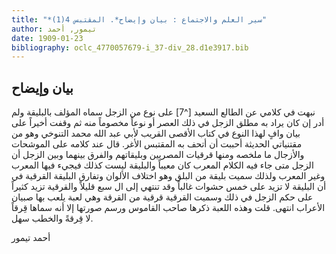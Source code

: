 ```yaml
---
title: "*سير العلم والاجتماع : بيان وإيضاح*. المقتبس 4(1)"
author: تيمور, أحمد
date: 1909-01-23
bibliography: oclc_4770057679-i_37-div_28.d1e3917.bib
---
```




##  بيان وإيضاح 


 نبهت في كلامي عن الطالع السعيد [^7] على نوع من الزجل سماه المؤلف بالبليقة ولم أدر إن كان يراد به مطلق الزجل في ذلك العصر أو نوعاً مخصوماً منه ثم وقفت أخيراً على بيان وافٍ لهذا النوع في كتاب الأقصى القريب لأبي عبد الله محمد التنوخي وهو من مقتنياتي الحديثة أحببت أن أتحف به المقتبس الأغر. قال عند كلامه على الموشحات والأزجال ما ملخصه ومنها قرقيات المصريين وبليقاتهم والفرق بينهما وبين الزجل أن الزجل متى جاء فيه الكلام المعرب كان معيباً والبليقة ليست كذلك فيجيء فيها المعرب وغير المعرب ولذلك سميت بليقة من البلق وهو اختلاف الألوان وتفارق   البليقة القرقية في أن البليقة لا تزيد على  خمس  حشوات غالباً وقد تنتهي إلى ال  سبع  قليلاً والقرقية تزيد كثيراً على حكم الزجل في ذلك وسميت القرقية قرقية من القرقة وهي لعبة يلعب بها صبيان الأعراب انتهى. قلت وهذه اللعبة ذكرها صاحب القاموس ورسم صورتها إلا أنه سماها قِرقاً لا قِرقةً والخطب سهل. 

 أحمد  تيمور 
